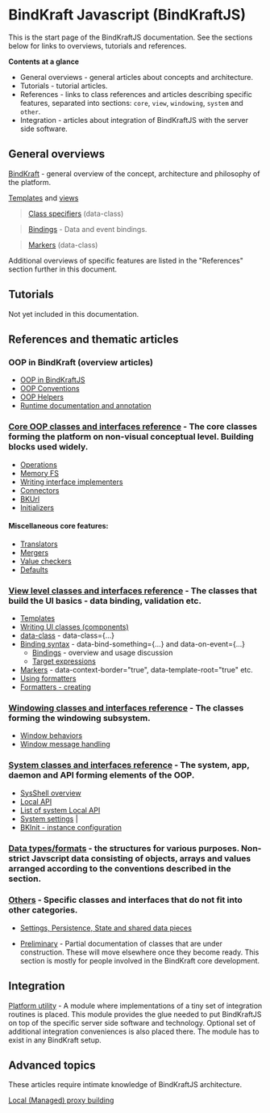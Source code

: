 # BindKraft Javascript (BindKraftJS)

This is the start page of the BindKraftJS documentation. See the sections below for links to overviews, tutorials and references.

**Contents at a glance**

- General overviews - general articles about concepts and architecture.
- Tutorials - tutorial articles.
- References - links to class references and articles describing specific features, separated into sections: `core`, `view`, `windowing`, `system` and `other`.
- Integration - articles about integration of BindKraftJS with the server side software.

## General overviews

[BindKraft](BindKraft.md) - general overview of the concept, architecture and philosophy of the platform.

[Templates](Templates.md) and [views](View.md)

>[Class specifiers](BindingSyntax/DataClass.md) (data-class)

>[Bindings](Bindings.md) - Data and event bindings.

>[Markers](BindingSyntax/Markers.md) (data-class)

Additional overviews of specific features are listed in the "References" section further in this document.

## Tutorials

Not yet included in this documentation.

## References and thematic articles

### OOP in BindKraft (overview articles)

* [OOP in BindKraftJS](OOP.md) 
* [OOP Conventions](OOPConventions.md) 
* [OOP Helpers](OOPHelpers.md) 
* [Runtime documentation and annotation](RuntimeSelfDoc.md)


### [Core OOP classes and interfaces reference](CoreClasses.md) - The core classes forming the platform on non-visual conceptual level. Building blocks used widely.

* [Operations](Operations.md) 
* [Memory FS](MemoryFS.md) 
* [Writing interface implementers](WritingInterfaceImplementers.md) 
* [Connectors](Connectors.md) 
* [BKUrl](BKUrl.md) 
* [Initializers](Initializers.md)

#### Miscellaneous core features: 

* [Translators](Translators.md) 
* [Mergers](Mergers.md) 
* [Value checkers](ValueCheckers.md)
* [Defaults](UsingDefaults.md)

### [View level classes and interfaces reference](ViewClasses.md) - The classes that build the UI basics - data binding, validation etc.

* [Templates](Templates.md) 
* [Writing UI classes (components)](UIClassesWritting.md)
* [data-class](DataClass.md) - data-class={...}
* [Binding syntax](BindingSyntax.md) - data-bind-something={...} and data-on-event={...}
    * [Bindings](Bindings.md) - overview and usage discussion
    * [Target expressions](Bindings.md#target-operation)
* [Markers](BindingSyntax/Markers.md) - data-context-border="true", data-template-root="true" etc.
* [Using formatters](UsingFormatters.md)
* [Formatters - creating](Formatters.md)

### [Windowing classes and interfaces reference](WindowingClasses.md) - The classes forming the windowing subsystem.

* [Window behaviors](Windowing/WindowBehaviors.md)
* [Window message handling](Windowing/WindowMessagesHandling.md)

### [System classes and interfaces reference](SystemClasses.md) - The system, app, daemon and API forming elements of the OOP.

* [SysShell overview](SysShell.md)
* [Local API](LocalAPIs.md)
* [List of system Local API](LocalAPIList.md)
* [System settings](SystemSettings.md) |
* [BKInit - instance configuration](BkInit.md)

### [Data types/formats](DataTypes/DataTypes.md) - the structures for various purposes. Non-strict Javscript data consisting of objects, arrays and values arranged according to the conventions described in the section.

### [Others](OtherClasses.md) - Specific classes and interfaces that do not fit into other categories.

* [Settings, Persistence, State and shared data pieces](Settings_Persistence_State_and_shared_data_pieces.md)

* [Preliminary](Preliminary.md) - Partial documentation of classes that are under construction. These will move elsewhere once they become ready. This section is mostly for people involved in the BindKraft core development.

## Integration

[Platform utility](PlatformUtility.md) - A module where implementations of a tiny set of integration routines is placed. This module provides the glue needed to put BindKraftJS on top of the specific server side software and technology. Optional set of additional integration conveniences is also placed there. The module has to exist in any BindKraft setup.

## Advanced topics

These articles require intimate knowledge of BindKraftJS architecture.

[Local (Managed) proxy building](Advanced/ManagedProxies.md)
